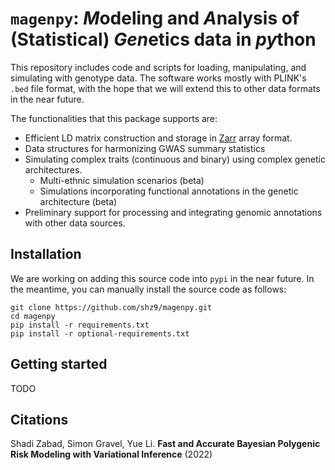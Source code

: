 # `magenpy`: *M*odeling and *A*nalysis of (Statistical) *Gen*etics data in *py*thon

This repository includes code and scripts for loading, manipulating, and simulating with genotype data. The software works mostly with PLINK's `.bed` file format, with the hope that we will extend this to other data formats in the near future.

The functionalities that this package supports are:

- Efficient LD matrix construction and storage in [Zarr](https://zarr.readthedocs.io/en/stable/) array format.
- Data structures for harmonizing GWAS summary statistics
- Simulating complex traits (continuous and binary) using complex genetic architectures.
  - Multi-ethnic simulation scenarios (beta)
  - Simulations incorporating functional annotations in the genetic architecture (beta)
- Preliminary support for processing and integrating genomic annotations with other data sources.

## Installation

We are working on adding this source code into `pypi` in the near future.
In the meantime, you can manually install the source code as follows:

```
git clone https://github.com/shz9/magenpy.git
cd magenpy
pip install -r requirements.txt
pip install -r optional-requirements.txt
```

## Getting started

TODO

## Citations

Shadi Zabad, Simon Gravel, Yue Li. **Fast and Accurate Bayesian Polygenic Risk Modeling with Variational Inference** (2022)


